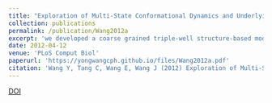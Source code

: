 ```yaml
---
title: "Exploration of Multi-State Conformational Dynamics and Underlying Global Functional Landscape of Maltose Binding Protein"
collection: publications
permalink: /publication/Wang2012a
excerpt: 'we developed a coarse grained triple-well structure-based model to explore the underlying functional landscape of maltose-binding protein (MBP).'
date: 2012-04-12
venue: 'PLoS Comput Biol'
paperurl: 'https://yongwangcph.github.io/files/Wang2012a.pdf'
citation: 'Wang Y, Tang C, Wang E, Wang J (2012) Exploration of Multi-State Conformational Dynamics and Underlying Global Functional Landscape of Maltose Binding Protein. PLoS Comput Biol 8(4): e1002471.' 
---
```


[DOI](https://doi.org/10.1371/journal.pcbi.1002471)
